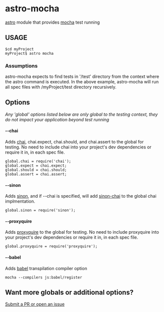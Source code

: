 # astro-mocha
[astro](https://www.npmjs.com/package/astro) module that provides [mocha](https://www.npmjs.com/package/mocha) test running


## USAGE

```
$cd myProject
myProject$ astro mocha
```

### Assumptions

astro-mocha expects to find tests in '/test' directory from the context where the astro command is executed.  In the above example, astro-mocha will run all spec files with /myProject/test directory recursively.


## Options

*Any 'global' options listed below are only global to the testing context, they do not impact your application beyond test running*

#### --chai

Adds [chai](https://www.npmjs.com/package/chai), chai.expect, chai.should, and chai.assert to the global for testing.  No need to include chai into your project's dev dependencies or require it in, in each spec file.

```
global.chai = require('chai');
global.expect = chai.expect;
global.should = chai.should;
global.assert = chai.assert;
```

#### --sinon

Adds [sinon](https://www.npmjs.com/package/sinon), and if --chai is specified, will add [sinon-chai](https://www.npmjs.com/package/sinon-chai) to the global chai implmentation.

```
global.sinon = require('sinon');
```

#### --proxyquire
Adds [proxyquire](https://www.npmjs.com/package/proxyquire) to the global for testing. No need to include proxyquire into your project's dev dependencies or require it in, in each spec file.

```
global.proxyquire = require('proxyquire');
```

#### --babel

Adds [babel](https://github.com/babel/babel) transpilation compiler option

```
mocha --compilers js:babel/register
```



## Want more globals or additional options?

[Submit a PR or open an issue](https://github.com/CollinEstes/astro-mocha)


